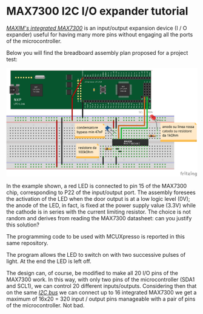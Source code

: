 # MAX7300 I2C I/O expander tutorial
[*MAXIM's integrated MAX7300*](https://github.com/nicola-masarone/lpc1769-projects/blob/master/lpc1769_I2C/max7300.pdf) is an input/output expansion device (I / O expander) useful for having many more pins without engaging all the ports of the microcontroller.

Below you will find the breadboard assembly plan proposed for a project test:
<p align="center">
  <img src="pic/Max7300_bb.png" width=800/>
</p>

In the example shown, a red LED is connected to pin 15 of the MAX7300 chip, corresponding to P22 of the input/output port. The assembly foresees the activation of the LED when the door output is at a low logic level (0V); the anode of the LED, in fact, is fixed at the power supply value (3.3V) while the cathode is in series with the current limiting resistor. The choice is not random and derives from reading the MAX7300 datasheet: can you justify this solution?

The programming code to be used with MCUXpresso is reported in this same repository.

The program allows the LED to switch on with two successive pulses of light. At the end the LED is left off.

The design can, of course, be modified to make all 20 I/O pins of the MAX7300 work. In this way, with only two pins of the microcontroller (SDA1 and SCL1), we can control 20 different inputs/outputs. Considering then that on the same [*I2C bus*](https://github.com/nicola-masarone/lpc1769-projects/blob/master/lpc1769_I2C/I2C.md) we can connect up to 16 integrated MAX7300 we get a maximum of 16x20 = 320 input / output pins manageable with a pair of pins of the microcontroller. Not bad.
